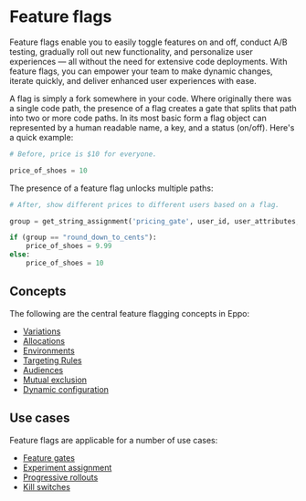 # Feature flags

Feature flags enable you to easily toggle features on and off, conduct A/B testing, gradually roll out new functionality, and personalize user experiences — all without the need for extensive code deployments.
With feature flags, you can empower your team to make dynamic changes, iterate quickly, and deliver enhanced user experiences with ease.

A flag is simply a fork somewhere in your code. Where originally there was a single code path, the presence of a flag creates a gate that splits that path into two or more code paths. In its most basic form a flag object can represented by a human readable name, a key, and a status (on/off). Here's a quick example:

```python
# Before, price is $10 for everyone.

price_of_shoes = 10
```

The presence of a feature flag unlocks multiple paths:

```python
# After, show different prices to different users based on a flag.

group = get_string_assignment('pricing_gate', user_id, user_attributes, 'do_not_round_down')

if (group == "round_down_to_cents"):
    price_of_shoes = 9.99
else:
    price_of_shoes = 10
```

## Concepts

The following are the central feature flagging concepts in Eppo:
- [Variations](/feature-flagging/concepts/flag-variations)
- [Allocations](/feature-flagging/concepts/flag-allocations)
- [Environments](/feature-flagging/concepts/environments)
- [Targeting Rules](/feature-flagging/concepts/targeting)
- [Audiences](/feature-flagging/concepts/audiences)
- [Mutual exclusion](/feature-flagging/concepts/mutual_exclusion)
- [Dynamic configuration](/feature-flagging/use-cases/dynamic-config)

## Use cases

Feature flags are applicable for a number of use cases:
- [Feature gates](/feature-flagging/concepts/feature-gates)
- [Experiment assignment](/feature-flagging/concepts/experiment-assignment)
- [Progressive rollouts](/feature-flagging/use-cases/progressive-rollouts)
- [Kill switches](/feature-flagging/use-cases/kill-switches)